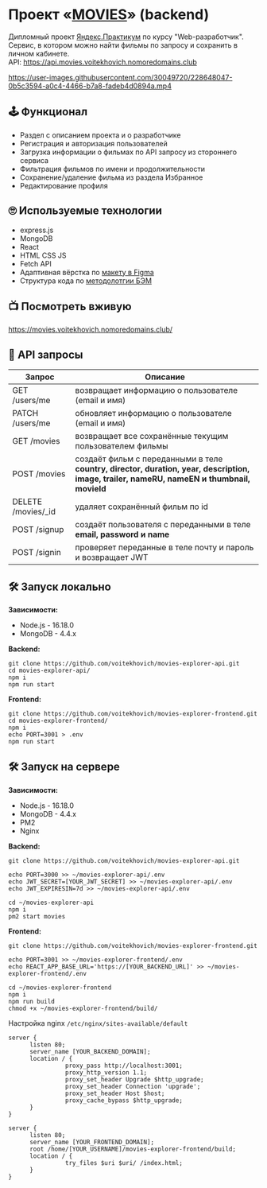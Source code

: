 # Проект «[MOVIES](https://movies.voitekhovich.nomoredomains.club/)» (backend)

Дипломный проект [Яндекс.Практикум](https://practicum.yandex.ru/) по курсу "Web-разработчик".\
Сервис, в котором можно найти фильмы по запросу и сохранить в личном кабинете.\
API: https://api.movies.voitekhovich.nomoredomains.club

https://user-images.githubusercontent.com/30049720/228648047-0b5c3594-a0c4-4466-b7a8-fadeb4d0894a.mp4

## 🕹 Функционал

* Раздел с описанием проекта и о разработчике
* Регистрация и авторизация пользователей
* Загрузка информации о фильмах по API запросу из стороннего сервиса
* Фильтрация фильмов по имени и продолжительности
* Сохранение/удаление фильма из раздела Избранное
* Редактирование профиля

## 🙄 Используемые технологии

* express.js
* MongoDB
* React
* HTML CSS JS
* Fetch API
* Адаптивная вёрстка по [макету в Figma](https://disk.yandex.ru/d/3kZ7wbwTR-twVg)
* Структура кода по [методолотгии БЭМ](https://ru.bem.info/methodology/)

## 📺 Посмотреть вживую
https://movies.voitekhovich.nomoredomains.club/

## 👾 API запросы

| Запрос | Описание |
|--|--|
| GET /users/me | возвращает информацию о пользователе (email и имя) |
| PATCH /users/me | обновляет информацию о пользователе (email и имя) |
| GET /movies | возвращает все сохранённые текущим  пользователем фильмы |
| POST /movies | создаёт фильм с переданными в теле <br> **country, director, duration, year, description, image, trailer, nameRU, nameEN и thumbnail, movieId** |
| DELETE /movies/\_id | удаляет сохранённый фильм по id |
| POST /signup | создаёт пользователя с переданными в теле <br> **email, password и name** |
| POST /signin | проверяет переданные в теле почту и пароль и возвращает JWT |

## 🛠 Запуск локально

**Зависимости:**
* Node.js - 16.18.0
* MongoDB - 4.4.x

**Backend:**
```
git clone https://github.com/voitekhovich/movies-explorer-api.git
cd movies-explorer-api/
npm i
npm run start
```

**Frontend:**
```
git clone https://github.com/voitekhovich/movies-explorer-frontend.git
cd movies-explorer-frontend/
npm i
echo PORT=3001 > .env
npm run start
```

## 🛠 Запуск на сервере

**Зависимости:**
* Node.js - 16.18.0
* MongoDB - 4.4.x
* PM2
* Nginx

**Backend:**
```
git clone https://github.com/voitekhovich/movies-explorer-api.git

echo PORT=3000 >> ~/movies-explorer-api/.env
echo JWT_SECRET=[YOUR_JWT_SECRET] >> ~/movies-explorer-api/.env
echo JWT_EXPIRESIN=7d >> ~/movies-explorer-api/.env

cd ~/movies-explorer-api
npm i
pm2 start movies
```
**Frontend:**
```
git clone https://github.com/voitekhovich/movies-explorer-frontend.git

echo PORT=3001 >> ~/movies-explorer-frontend/.env
echo REACT_APP_BASE_URL='https://[YOUR_BACKEND_URL]' >> ~/movies-explorer-frontend/.env

cd ~/movies-explorer-frontend
npm i
npm run build
chmod +x ~/movies-explorer-frontend/build/
```
Настройка nginx `/etc/nginx/sites-available/default`
```
server {
      listen 80;
      server_name [YOUR_BACKEND_DOMAIN];
      location / {
                proxy_pass http://localhost:3001;
                proxy_http_version 1.1;
                proxy_set_header Upgrade $http_upgrade;
                proxy_set_header Connection 'upgrade';
                proxy_set_header Host $host;
                proxy_cache_bypass $http_upgrade;
      }
}

server {
      listen 80;
      server_name [YOUR_FRONTEND_DOMAIN];
      root /home/[YOUR_USERNAME]/movies-explorer-frontend/build;
      location / {
                try_files $uri $uri/ /index.html;
      }
}
```
